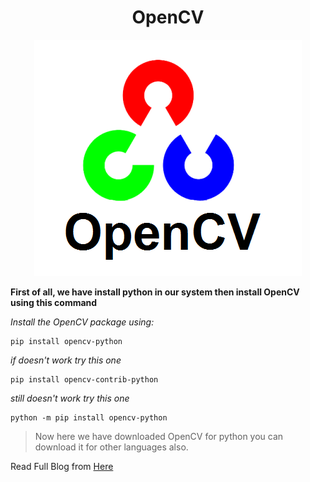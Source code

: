<h1 align="center"> OpenCV </h1>
<p align="center">
<img src="https://github.com/ranjitodedra/OpenCV/blob/main/OpenCV_Logo.png">
</p>

**First of all, we have install python in our system then install OpenCV using this command**

*Install the OpenCV package using:*
```
pip install opencv-python
```
*if doesn't work try this one*
```
pip install opencv-contrib-python
```
*still doesn't work try this one*
```
python -m pip install opencv-python
```
>Now here we have downloaded OpenCV for python you can download it for other languages also.

Read Full Blog from [Here](https://medium.com/@ranjitodedra/opencv-image-processing-a0dedf07c25)
